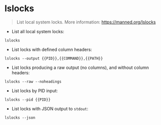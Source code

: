 # lslocks

> List local system locks.
> More information: <https://manned.org/lslocks>

- List all local system locks:

`lslocks`

- List locks with defined column headers:

`lslocks --output {{PID}},{{COMMAND}},{{PATH}}`

- List locks producing a raw output (no columns), and without column headers:

`lslocks --raw --noheadings`

- List locks by PID input:

`lslocks --pid {{PID}}`

- List locks with JSON output to `stdout`:

`lslocks --json`
